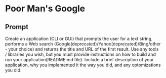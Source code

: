 # Poor Man's Google

## Prompt

Create an application (CLI or GUI) that prompts the user for a text string, performs a Web search (Google(deprecated)/Yahoo(deprecated)/Bing/other - your choice) and returns the title and URL of the first result. Use any tools / libraries you wish, but you must provide instructions on how to build and run your application(README.md file). Include a brief description of your application, why you implemented it the way you did, and any optomizations you did.

